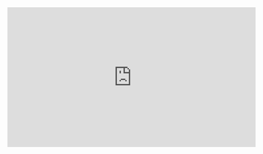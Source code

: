 <iframe width="560" height="315" src="https://www.youtube.com/embed/fVCiMwheoVA?si=ISiEJ-KVBmezUrFM" title="YouTube video player" frameborder="0" allow="accelerometer; autoplay; clipboard-write; encrypted-media; gyroscope; picture-in-picture; web-share" referrerpolicy="strict-origin-when-cross-origin" allowfullscreen></iframe>
